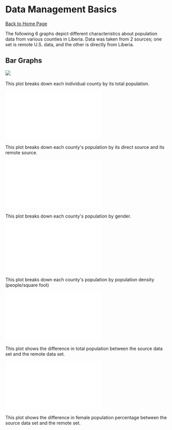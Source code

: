 # Data Management Basics

[Back to Home Page](https://jeremy-swack.github.io/wicked-problems/)

The following 6 graphs depict different characteristics about population data from various counties in Liberia. Data was taken from 2 sources; one set is remote U.S. data, and the other is directly from Liberia. 

## Bar Graphs

<image src="total_population.pdf"/>

This plot breaks down each individual county by its total population.

![](total_population_src_rmt.pdf)

This plot breaks down each county's population by its direct source and its remote source.

![](men_women.pdf)

This plot breaks down each county's population by gender.

![](pop_density.pdf)

This plot breaks down each county's population by population density (people/square foot)

![](diff_src_rmt.pdf)

This plot shows the difference in total population between the source data set and the remote data set.

![](diff_src_rmt_female_pct.pdf)

This plot shows the difference in female population percentage between the source data set and the remote set.
